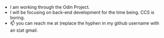 - I am working through the Odin Project.
- I will be focusing on back-end development for the time being. CCS is boring.
- 📫 you can reach me at (replace the hyphen in my github username with an s)at gmail.

<!---
sean-garwood/sean-garwood is a ✨ special ✨ repository because its `README.md` (this file) appears on your GitHub profile.
You can click the Preview link to take a look at your changes.
--->
